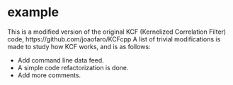 # example 
<p> This is a modified version of the original KCF
(Kernelized Correlation Filter) code,
https://github.com/joaofaro/KCFcpp A list of trivial modifications is
made to study how KCF works, and is as follows:

<ul>
<li>Add command line data feed.
<li>A simple code refactorization is done.
<li>Add more comments.
</ul>
</p>